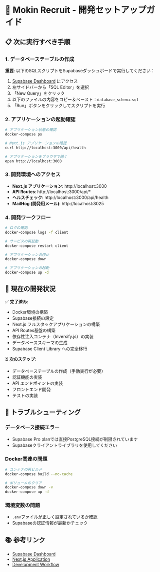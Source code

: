 # 🚀 Mokin Recruit - 開発セットアップガイド

## 📋 次に実行すべき手順

### 1. データベーステーブルの作成

**重要**: 以下のSQLスクリプトをSupabaseダッシュボードで実行してください：

1. [Supabase Dashboard](https://supabase.com/dashboard/project/mjhqeagxibsklugikyma) にアクセス
2. 左サイドバーから「SQL Editor」を選択
3. 「New Query」をクリック
4. 以下のファイルの内容をコピー＆ペースト：`database_schema.sql`
5. 「Run」ボタンをクリックしてスクリプトを実行

### 2. アプリケーションの起動確認

```bash
# アプリケーション状態の確認
docker-compose ps

# Next.js アプリケーションの確認
curl http://localhost:3000/api/health

# アプリケーションをブラウザで開く
open http://localhost:3000
```

### 3. 開発環境へのアクセス

- **Next.js アプリケーション**: http://localhost:3000
- **API Routes**: http://localhost:3000/api/\*
- **ヘルスチェック**: http://localhost:3000/api/health
- **MailHog (開発用メール)**: http://localhost:8025

### 4. 開発ワークフロー

```bash
# ログの確認
docker-compose logs -f client

# サービスの再起動
docker-compose restart client

# アプリケーションの停止
docker-compose down

# アプリケーションの起動
docker-compose up -d
```

## 🎯 現在の開発状況

✅ **完了済み**:

- Docker環境の構築
- Supabase接続の設定
- Next.js フルスタックアプリケーションの構築
- API Routes基盤の構築
- 依存性注入コンテナ（Inversify.js）の実装
- データベーススキーマの生成
- Supabase Client Library への完全移行

⏳ **次のステップ**:

- データベーステーブルの作成（手動実行が必要）
- 認証機能の実装
- API エンドポイントの実装
- フロントエンド開発
- テストの実装

## 🔧 トラブルシューティング

### データベース接続エラー

- Supabase Pro planでは直接PostgreSQL接続が制限されています
- Supabaseクライアントライブラリを使用してください

### Docker関連の問題

```bash
# コンテナの再ビルド
docker-compose build --no-cache

# ボリュームのクリア
docker-compose down -v
docker-compose up -d
```

### 環境変数の問題

- `.env`ファイルが正しく設定されているか確認
- Supabaseの認証情報が最新かチェック

## 📚 参考リンク

- [Supabase Dashboard](https://supabase.com/dashboard/project/mjhqeagxibsklugikyma)
- [Next.js Application](http://localhost:3000)
- [Development Workflow](./DEVELOPMENT_WORKFLOW.md)
